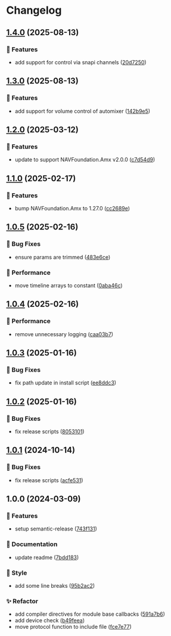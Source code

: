 # Changelog

## [1.4.0](https://github.com/Norgate-AV/NAVDatabase.Amx.ShureMXA/compare/v1.3.0...v1.4.0) (2025-08-13)

### 🌟 Features

- add support for control via snapi channels ([20d7250](https://github.com/Norgate-AV/NAVDatabase.Amx.ShureMXA/commit/20d7250cac59c0272a39c35e72d3a1b468ebc167))

## [1.3.0](https://github.com/Norgate-AV/NAVDatabase.Amx.ShureMXA/compare/v1.2.0...v1.3.0) (2025-08-13)

### 🌟 Features

- add support for volume control of automixer ([142b9e5](https://github.com/Norgate-AV/NAVDatabase.Amx.ShureMXA/commit/142b9e5238d2702405c50240136792734dd62df1))

## [1.2.0](https://github.com/Norgate-AV/NAVDatabase.Amx.ShureMXA/compare/v1.1.0...v1.2.0) (2025-03-12)

### 🌟 Features

- update to support NAVFoundation.Amx v2.0.0 ([c7d54d9](https://github.com/Norgate-AV/NAVDatabase.Amx.ShureMXA/commit/c7d54d9777fbf45449e75057a0b39e50b86bfb24))

## [1.1.0](https://github.com/Norgate-AV/NAVDatabase.Amx.ShureMXA/compare/v1.0.5...v1.1.0) (2025-02-17)

### 🌟 Features

- bump NAVFoundation.Amx to 1.27.0 ([cc2689e](https://github.com/Norgate-AV/NAVDatabase.Amx.ShureMXA/commit/cc2689e291c3d86fc64d31b9704b6225bafecea6))

## [1.0.5](https://github.com/Norgate-AV/NAVDatabase.Amx.ShureMXA/compare/v1.0.4...v1.0.5) (2025-02-16)

### 🐛 Bug Fixes

- ensure params are trimmed ([483e6ce](https://github.com/Norgate-AV/NAVDatabase.Amx.ShureMXA/commit/483e6ce8ccb3982ef2c292da43ba905dae114464))

### 🚀 Performance

- move timeline arrays to constant ([0aba46c](https://github.com/Norgate-AV/NAVDatabase.Amx.ShureMXA/commit/0aba46c5ff3baf58ad83fd4d54b27c64ccfdc0e3))

## [1.0.4](https://github.com/Norgate-AV/NAVDatabase.Amx.ShureMXA/compare/v1.0.3...v1.0.4) (2025-02-16)

### 🚀 Performance

- remove unnecessary logging ([caa03b7](https://github.com/Norgate-AV/NAVDatabase.Amx.ShureMXA/commit/caa03b7d6b0100c0b98bccf7fa2a432b7a18ae48))

## [1.0.3](https://github.com/Norgate-AV/NAVDatabase.Amx.ShureMXA/compare/v1.0.2...v1.0.3) (2025-01-16)

### 🐛 Bug Fixes

- fix path update in install script ([ee8ddc3](https://github.com/Norgate-AV/NAVDatabase.Amx.ShureMXA/commit/ee8ddc3d6cd30d3071d8ef107afb238ff5391a21))

## [1.0.2](https://github.com/Norgate-AV/NAVDatabase.Amx.ShureMXA/compare/v1.0.1...v1.0.2) (2025-01-16)

### 🐛 Bug Fixes

- fix release scripts ([8053101](https://github.com/Norgate-AV/NAVDatabase.Amx.ShureMXA/commit/80531012b12d663c998abed328170594ef00f84b))

## [1.0.1](https://github.com/Norgate-AV/NAVDatabase.Amx.ShureMXA/compare/v1.0.0...v1.0.1) (2024-10-14)

### 🐛 Bug Fixes

- fix release scripts ([acfe531](https://github.com/Norgate-AV/NAVDatabase.Amx.ShureMXA/commit/acfe531207b06e166288f4a3f227c27605502d3c))

## 1.0.0 (2024-03-09)

### 🌟 Features

- setup semantic-release ([743f131](https://github.com/Norgate-AV/NAVDatabase.Amx.ShureMXA/commit/743f13145c0a76f8a92a1868c019a0e00067bdd1))

### 📖 Documentation

- update readme ([7bdd183](https://github.com/Norgate-AV/NAVDatabase.Amx.ShureMXA/commit/7bdd183b83e39c951c3eacd7d99decf2889bea16))

### 💅 Style

- add some line breaks ([95b2ac2](https://github.com/Norgate-AV/NAVDatabase.Amx.ShureMXA/commit/95b2ac21a96e68519522565ba8727fd26f33b748))

### ✨ Refactor

- add compiler directives for module base callbacks ([591a7b6](https://github.com/Norgate-AV/NAVDatabase.Amx.ShureMXA/commit/591a7b62e4abac436a3b020d3082c704f94b59a9))
- add device check ([b49feea](https://github.com/Norgate-AV/NAVDatabase.Amx.ShureMXA/commit/b49feea38155eea7d40a094965936744125c857f))
- move protocol function to include file ([fce7e77](https://github.com/Norgate-AV/NAVDatabase.Amx.ShureMXA/commit/fce7e7758a0d1e92477d2220f9659b206fb4f5b0))
